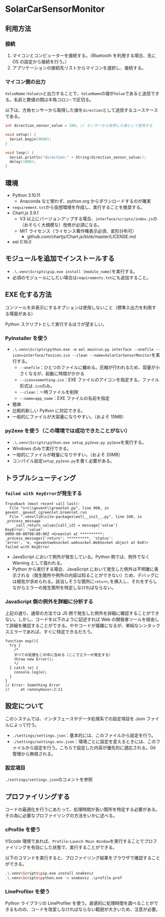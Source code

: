 # SolarCarSensorMonitor

## 利用方法

### 接続

1. マイコンとコンピューターを接続する。（Bluetooth を利用する場合、先に OS の設定から接続を行う。）
2. アプリケーションの接続先リストからマイコンを選択し、接続する。

### マイコン側の出力

`ValueName:Value\n`と出力することで、`ValueName`の値が`Value`であると送信できる。名前と数値の間は半角コロン`:`で区切る。

以下は、方角センサーから取得した値を`direction`として送信するユースケースである。

```cpp
int direction_sensor_value = 180; // センサーから取得した値として使用する

void setup() {
  Serial.begin(9600);
}

void loop() {
  Serial.println("direction:" + String(direction_sensor_value));
  delay(1000);
}
```

## 環境

- Python 3.10.11
  - Anaconda など使わず、python.org からダウンロードするのが確実
- `requirement.txt`から仮想環境を作成し、実行することを推奨する。
- Chart.js 3.9.1
  - V3 以上にバージョンアップする場合、`interface/scripts/index.js`の（おそらく大規模な）改修が必須になる。
  - MIT ライセンス（ライセンス著作権表示必須、変形分布可）
    - github.com/chartjs/Chart.js/blob/master/LICENSE.md
- eel 0.16.0

## モジュールを追加でインストールする

- `.\.venv\Scripts\pip.exe install [module_name]`を実行する。
- 必須のモジュールにしたい場合は`requirements.txt`にも追加すること。

## EXE 化する方法

コンソールを非表示にするオプションは使用しないこと（標準入出力を利用する場面がある）

Python スクリプトとして実行するほうが望ましい。

### PyInstaller を使う

- `.\.venv\Scripts\python.exe -m eel mainrun.py interface --onefile --icon=interface/favicon.ico --clean --name=SolarCarSensorMonitor`を実行する。
  - `--onefile`：ひとつのファイルに纏める。圧縮が行われるため、容量が小さくなるが、起動に時間がかかる
  - `--icon=something.ico`：EXE ファイルのアイコンを指定する。ファイル形式は`.ico`のみ。
  - `--clean`：一時ファイルを削除
  - `--name=app_name`：EXE ファイルの名前を指定
- 簡単
- 比較的新しい Python に対応できる。
- 一般的にファイルが大容量になりやすい。（およそ 15MB）

### py2exe を使う（この環境では成功できたことがない）

- `.\.venv\Scripts\python.exe setup_py2exe.py py2exe`を実行する。
- Windows のみで実行できる。
- 一般的にファイルが軽量になりやすい。（およそ 20MB）
- コンパイル設定`setup_py2exe.py`を書く必要がある。

## トラブルシューティング

### `failed with KeyError`が発生する

```error:console
Traceback (most recent call last):
  File "src\\gevent\\greenlet.py", line 908, in gevent._gevent_cgreenlet.Greenlet.run
  File ".venv\lib\site-packages\eel\__init__.py", line 340, in _process_message
    _call_return_values[call_id] = message['value']
KeyError: 'value'
0000-00-00T00:00:00Z <Greenlet at **********: _process_message({'return': **********, 'status':
'error', 'e, <geventwebsocket.websocket.WebSocket object at 0x0)> failed with KeyError
```

- JavaScript において例外が発生している。Python 側では、例外でなく Warning として扱われる。
- Python から実行する場合、JavaScript において発生した例外は不明確に表示される（発生箇所や例外の内容は知ることができない）ため、デバッグには根気が求められる。該当しそうな箇所に`return;`を挿入し、それをずらしながらエラーの発生箇所を特定しなければならない。

### JavaScript 側の例外を詳細に分析する

上記の通り、通常の方法では JS 側で発生した例外を詳細に確認することができない。しかし、コードを以下のように記述すれば Web の開発者ツールを経由して詳細を確認することができる。ややコードが複雑になるが、単純なシンタックスエラーであれば、すぐに特定できるだろう。

```js:example
function exp(){
  try {
    /*
    すべての処理をこの中に含める（ここでエラーが発生する）
    throw new Error();
    */
  } catch (e) {
    console.log(e);
  }
}
// Error: Something Error
//     at <anonymous>:2:11
```

## 設定について

このシステムでは、インタフェースやデータ処理系での設定項目を Json ファイルによって行う。

- `./settings/settings.json`：基本的には、このファイルから設定を行う。
- `./settings/settings.env.json`：環境ごとに設定を変えるときには、このファイルから設定を行う。こちらで設定した内容が優先的に適応される。Git 管理から無視される。

### 設定項目

`./settings/settings.json`のコメントを参照

## プロファイリングする

コードの最適化を行うにあたって、処理時間が長い箇所を特定する必要がある。その為に必要なプロファイリングの方法をいかに述べる。

### cProfile を使う

VScode 環境であれば、`Profile:Launch Main Window`を実行することでプロファイリングを有効にした状態で、実行することができる。

以下のコマンドを実行すると、プロファイリング結果をブラウザで確認することができる。

```sh
.\.venv\Scripts\pip.exe install snakeviz
.\.venv\Scripts\python.exe -m snakeviz .\profile.prof
```

### LineProfiler を使う

Python ライブラリの LineProfiler を使う。直感的に処理時間を調べることができるものの、コードを改変しなければならない範囲が大きいため、注意が必要。
